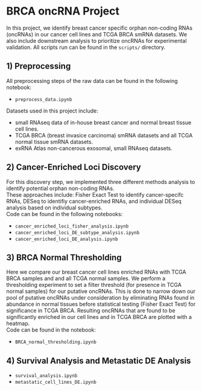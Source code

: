 # BRCA oncRNA Project
In this project, we identify breast cancer specific orphan non-coding RNAs (oncRNAs) in our cancer cell lines and TCGA BRCA smRNA datasets. We also include downstream analysis to prioritize oncRNAs for experimental validation.
All scripts run can be found in the `scripts/` directory.

## 1) Preprocessing
All preprocessing steps of the raw data can be found in the following notebook:
- `preprocess_data.ipynb`

Datasets used in this project include:
- small RNAseq data of in-house breast cancer and normal breast tissue cell lines.
- TCGA BRCA (breast invasice carcinoma) smRNA datasets and all TCGA normal tissue smRNA datasets.
- exRNA Atlas non-cancerous exosomal, small RNAseq datasets.

## 2) Cancer-Enriched Loci Discovery
For this discovery step, we implemented three different methods analysis to identify potential orphan non-coding RNAs. \
These approaches include: Fisher Exact Test to identify cancer-specifc RNAs, DESeq to identifiy cancer-enriched RNAs, and individual DESeq 
analysis based on individual subtypes. <br>
Code can be found in the following notebooks:
- `cancer_enriched_loci_fisher_analysis.ipynb`
- `cancer_enriched_loci_DE_subtype_analysis.ipynb`
- `cancer_enriched_loci_DE_analysis.ipynb`

## 3) BRCA Normal Thresholding
Here we compare our breast cancer cell lines enriched RNAs with TCGA BRCA samples and and all TCGA normal samples. We perform a thresholding experiment to set a filter threshold (for presence in TCGA normal samples) for our putative oncRNAs. This is done to narrow down our pool of putative oncRNAs under consideration by eliminating RNAs found in abundance in normal tissues before statistical testing (Fisher Exact Test) for significance in TCGA BRCA. Resulting oncRNAs that are found to be significantly enriched in our cell lines and in TCGA BRCA are plotted with a heatmap. <br>
Code can be found in the notebook:
- `BRCA_normal_thresholding.ipynb`

## 4) Survival Analysis and Metastatic DE Analysis
- `survival_analysis.ipynb`
- `metastatic_cell_lines_DE.ipynb`






